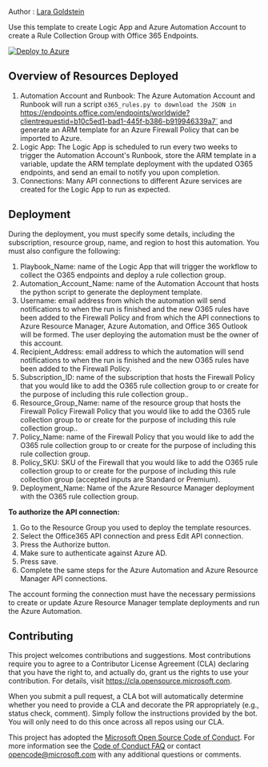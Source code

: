 Author : [Lara Goldstein](https://github.com/laragoldstein13)

Use this template to create Logic App and Azure Automation Account to create a Rule Collection Group with Office 365 Endpoints.

[![Deploy to Azure](https://aka.ms/deploytoazurebutton)](https://portal.azure.com/#create/Microsoft.Template/uri/https%3A%2F%2Fraw.githubusercontent.com%2FAzure%2FAzure-Network-Security%2Fmaster%2FAzure%2520Firewall%2FTemplate%2520-%2520Logic%2520app%2520for%2520IDPS%2520signature%2520updates%2520notification%2FTemplate.json)

## Overview of Resources Deployed
1. Automation Account and Runbook: The Azure Automation Account and Runbook will run a script `o365_rules.py to download the JSON in `https://endpoints.office.com/endpoints/worldwide?clientrequestid=b10c5ed1-bad1-445f-b386-b919946339a7` and generate an ARM template for an Azure Firewall Policy that can be imported to Azure.
2. Logic App: The Logic App is scheduled to run every two weeks to trigger the Automation Account's Runbook, store the ARM template in a variable, update the ARM template deployment with the updated O365 endpoints, and send an email to notify you upon completion.
3. Connections: Many API connections to different Azure services are created for the Logic App to run as expected.


## Deployment

During the deployment, you must specify some details, including the subscription, resource group, name, and region to host this automation. You must also configure the following: 

1. Playbook_Name: name of the Logic App that will trigger the workflow to collect the O365 endpoints and deploy a rule collection group.
2. Automation_Account_Name: name of the Automation Account that hosts the python script to generate the deployment template.
3. Username: email address from which the automation will send notifications to when the run is finished and the new O365 rules have been added to the Firewall Policy and from which the API connections to Azure Resource Manager, Azure Automation, and Office 365 Outlook will be formed. The user deploying the automation must be the owner of this account.
4. Recipient_Address: email address to which the automation will send notifications to when the run is finished and the new O365 rules have been added to the Firewall Policy.
5. Subscription_ID: name of the subscription that hosts the Firewall Policy that you would like to add the O365 rule collection group to  or create for the purpose of including this rule collection group.. 
6. Resource_Group_Name: name of the resource group that hosts the Firewall Policy Firewall Policy that you would like to add the O365 rule collection group to  or create for the purpose of including this rule collection group..
7. Policy_Name: name of the Firewall Policy that you would like to add the O365 rule collection group to or create for the purpose of including this rule collection group.
8. Policy_SKU: SKU of the Firewall that you would like to add the O365 rule collection group to or create for the purpose of including this rule collection group (accepted inputs are Standard or Premium).
9. Deployment_Name: Name of the Azure Resource Manager deployment with the O365 rule collection group.

**To authorize the API connection:** 

1. Go to the Resource Group you used to deploy the template resources. 
2. Select the Office365 API connection and press Edit API connection. 
3. Press the Authorize button. 
4. Make sure to authenticate against Azure AD. 
5. Press save. 
6. Complete the same steps for the Azure Automation and Azure Resource Manager API connections.
 
The account forming the connection must have the necessary permissions to create or update Azure Resource Manager template deployments and run the Azure Automation.

## Contributing

This project welcomes contributions and suggestions.  Most contributions require you to agree to a
Contributor License Agreement (CLA) declaring that you have the right to, and actually do, grant us
the rights to use your contribution. For details, visit https://cla.opensource.microsoft.com.

When you submit a pull request, a CLA bot will automatically determine whether you need to provide
a CLA and decorate the PR appropriately (e.g., status check, comment). Simply follow the instructions
provided by the bot. You will only need to do this once across all repos using our CLA.

This project has adopted the [Microsoft Open Source Code of Conduct](https://opensource.microsoft.com/codeofconduct/).
For more information see the [Code of Conduct FAQ](https://opensource.microsoft.com/codeofconduct/faq/) or
contact [opencode@microsoft.com](mailto:opencode@microsoft.com) with any additional questions or comments.
